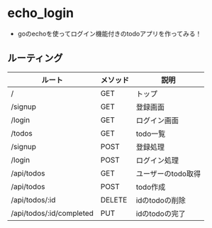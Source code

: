 # echo_login

* goのechoを使ってログイン機能付きのtodoアプリを作ってみる！



## ルーティング

| ルート                   | メソッド | 説明               |
| ------------------------ | -------- | ------------------ |
| /                        | GET      | トップ             |
| /signup                  | GET      | 登録画面           |
| /login                   | GET      | ログイン画面       |
| /todos                   | GET      | todo一覧           |
| /signup                  | POST     | 登録処理           |
| /login                   | POST     | ログイン処理       |
| /api/todos               | GET      | ユーザーのtodo取得 |
| /api/todos               | POST     | todo作成           |
| /api/todos/:id           | DELETE   | idのtodoの削除     |
| /api/todos/:id/completed | PUT      | idのtodoの完了     |


